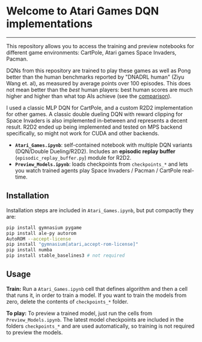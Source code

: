 # Welcome to Atari Games DQN implementations

---

This repository allows you to access the training and preview notebooks for different game environments: CartPole, Atari games Space Invaders, Pacman.

DQNs from this repository are trained to play these games as well as Pong better than the human benchmarks reported by "DNADRL human" (Ziyu Wang et. al), as measured by average points over 100 episodes. This does not mean better than the _best_ human players: best human scores are much higher and higher than what top AIs achieve (see the [comparison](https://eject.com.au/sodeepdude/comparison-of-human-scores-and-human-scores-in-atari/)).

I used a classic MLP DQN for CartPole, and a custom R2D2 implementation for other games. A classic double dueling DQN with reward clipping for Space Invaders is also implemented in-between and represents a decent result. R2D2 ended up being implemented and tested on MPS backend specifically, so might not work for CUDA and other backends.

* **`Atari_Games.ipynb`**: self-contained notebook with multiple DQN variants (DQN/Double Dueling/R2D2). Includes an **episodic replay buffer** (`episodic_replay_buffer.py`) module for R2D2.
* **`Preview_Models.ipynb`**: loads checkpoints from `checkpoints_*` and lets you watch trained agents play Space Invaders / Pacman / CartPole real-time.

## Installation
Installation steps are included in `Atari_Games.ipynb`, but put compactly they are:
```bash
pip install gymnasium pygame
pip install ale-py autorom
AutoROM --accept-license
pip install "gymnasium[atari,accept-rom-license]"
pip install numba
pip install stable_baselines3 # not required
```

## Usage
**Train:** Run a `Atari_Games.ipynb` cell that defines algorithm and then a cell that runs it, in order to train a model. If you want to train the models from zero, delete the contents of `checkpoints_*` folder.

**To play:** To preview a trained model, just run the cells from `Preview_Models.ipynb`. The latest model checkpoints are included in the folders `checkpoints_*` and are used automatically, so training is not required to preview the models.
